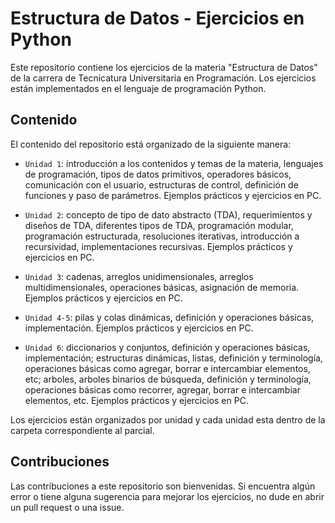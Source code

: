 # Estructura de Datos - Ejercicios en Python

Este repositorio contiene los ejercicios de la materia "Estructura de Datos" de la carrera de Tecnicatura Universitaria en Programación. Los ejercicios están implementados en el lenguaje de programación Python.

## Contenido

El contenido del repositorio está organizado de la siguiente manera:

- `Unidad 1`: introducción a los contenidos y temas de la materia, lenguajes de programación, tipos de datos primitivos, operadores básicos, comunicación con el usuario, estructuras de control, definición de funciones y paso de parámetros. Ejemplos prácticos y ejercicios en PC.

- `Unidad 2`: concepto de tipo de dato abstracto (TDA), requerimientos y diseños de TDA, diferentes tipos de TDA, programación modular, programación estructurada, resoluciones iterativas, introducción a recursividad, implementaciones recursivas. Ejemplos prácticos y ejercicios en PC.

- `Unidad 3`: cadenas, arreglos unidimensionales, arreglos multidimensionales, operaciones básicas, asignación de memoria. Ejemplos prácticos y ejercicios en PC.

- `Unidad 4-5`: pilas y colas dinámicas, definición y operaciones básicas, implementación. Ejemplos prácticos y ejercicios en PC.

- `Unidad 6`: diccionarios y conjuntos, definición y operaciones básicas, implementación; estructuras dinámicas, listas, definición y terminología, operaciones básicas como agregar, borrar e intercambiar elementos, etc; arboles, arboles binarios de búsqueda, definición y terminología, operaciones básicas como recorrer, agregar, borrar e intercambiar elementos, etc. Ejemplos prácticos y ejercicios en PC.

Los ejercicios están organizados por unidad y cada unidad esta dentro de la carpeta correspondiente al parcial.

## Contribuciones

Las contribuciones a este repositorio son bienvenidas. Si encuentra algún error o tiene alguna sugerencia para mejorar los ejercicios, no dude en abrir un pull request o una issue.
